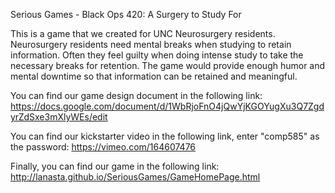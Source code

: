 Serious Games - Black Ops 420: A Surgery to Study For

This is a game that we created for UNC Neurosurgery residents. Neurosurgery residents need mental breaks when studying to retain information. Often they feel guilty when doing intense study to take the necessary breaks for retention. The game would provide enough humor and mental downtime so that information can be retained and meaningful.

You can find our game design document in the following link:
https://docs.google.com/document/d/1WbRjoFnO4jQwYjKGOYugXu3Q7ZgdyrZdSxe3mXlyWEs/edit

You can find our kickstarter video in the following link, enter "comp585" as the password:
https://vimeo.com/164607476

Finally, you can find our game in the following link:
http://lanasta.github.io/SeriousGames/GameHomePage.html
